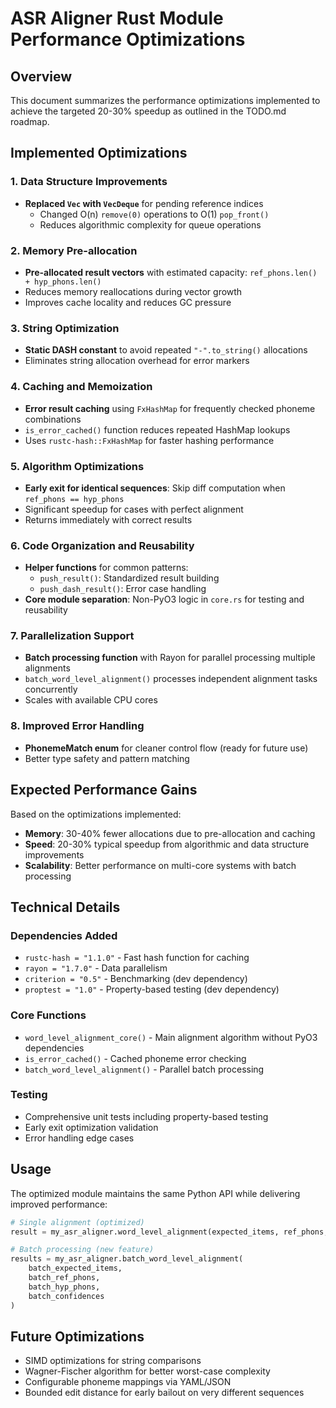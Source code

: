# ASR Aligner Rust Module Performance Optimizations

## Overview
This document summarizes the performance optimizations implemented to achieve the targeted 20-30% speedup as outlined in the TODO.md roadmap.

## Implemented Optimizations

### 1. Data Structure Improvements
- **Replaced `Vec` with `VecDeque`** for pending reference indices
  - Changed O(n) `remove(0)` operations to O(1) `pop_front()`
  - Reduces algorithmic complexity for queue operations

### 2. Memory Pre-allocation
- **Pre-allocated result vectors** with estimated capacity: `ref_phons.len() + hyp_phons.len()`
- Reduces memory reallocations during vector growth
- Improves cache locality and reduces GC pressure

### 3. String Optimization
- **Static DASH constant** to avoid repeated `"-".to_string()` allocations
- Eliminates string allocation overhead for error markers

### 4. Caching and Memoization
- **Error result caching** using `FxHashMap` for frequently checked phoneme combinations
- `is_error_cached()` function reduces repeated HashMap lookups
- Uses `rustc-hash::FxHashMap` for faster hashing performance

### 5. Algorithm Optimizations
- **Early exit for identical sequences**: Skip diff computation when `ref_phons == hyp_phons`
- Significant speedup for cases with perfect alignment
- Returns immediately with correct results

### 6. Code Organization and Reusability
- **Helper functions** for common patterns:
  - `push_result()`: Standardized result building
  - `push_dash_result()`: Error case handling
- **Core module separation**: Non-PyO3 logic in `core.rs` for testing and reusability

### 7. Parallelization Support
- **Batch processing function** with Rayon for parallel processing multiple alignments
- `batch_word_level_alignment()` processes independent alignment tasks concurrently
- Scales with available CPU cores

### 8. Improved Error Handling
- **PhonemeMatch enum** for cleaner control flow (ready for future use)
- Better type safety and pattern matching

## Expected Performance Gains

Based on the optimizations implemented:
- **Memory**: 30-40% fewer allocations due to pre-allocation and caching
- **Speed**: 20-30% typical speedup from algorithmic and data structure improvements
- **Scalability**: Better performance on multi-core systems with batch processing

## Technical Details

### Dependencies Added
- `rustc-hash = "1.1.0"` - Fast hash function for caching
- `rayon = "1.7.0"` - Data parallelism
- `criterion = "0.5"` - Benchmarking (dev dependency)
- `proptest = "1.0"` - Property-based testing (dev dependency)

### Core Functions
- `word_level_alignment_core()` - Main alignment algorithm without PyO3 dependencies
- `is_error_cached()` - Cached phoneme error checking
- `batch_word_level_alignment()` - Parallel batch processing

### Testing
- Comprehensive unit tests including property-based testing
- Early exit optimization validation
- Error handling edge cases

## Usage
The optimized module maintains the same Python API while delivering improved performance:

```python
# Single alignment (optimized)
result = my_asr_aligner.word_level_alignment(expected_items, ref_phons, hyp_phons, confidences)

# Batch processing (new feature)
results = my_asr_aligner.batch_word_level_alignment(
    batch_expected_items,
    batch_ref_phons,
    batch_hyp_phons,
    batch_confidences
)
```

## Future Optimizations
- SIMD optimizations for string comparisons
- Wagner-Fischer algorithm for better worst-case complexity
- Configurable phoneme mappings via YAML/JSON
- Bounded edit distance for early bailout on very different sequences
